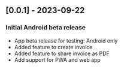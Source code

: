 ## [0.0.1] - 2023-09-22

### Initial Android beta release

- App beta release for testing: Android only
- Added feature to create invoice
- Added feature to share invoice as PDF
- Add support for PWA and web app
